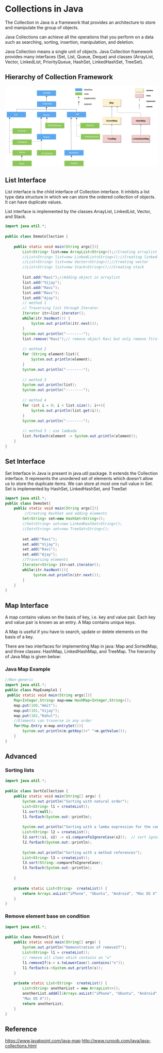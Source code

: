 # Collections in Java
The Collection in Java is a framework that provides an architecture to store and manipulate the group of objects.

Java Collections can achieve all the operations that you perform on a data such as searching, sorting, insertion, manipulation, and deletion.

Java Collection means a single unit of objects. Java Collection framework provides many interfaces (Set, List, Queue, Deque) and classes (ArrayList, Vector, LinkedList, PriorityQueue, HashSet, LinkedHashSet, TreeSet).

## Hierarchy of Collection Framework
![hierarchy](java-collection-map-hierarchy.png)

## List Interface
List interface is the child interface of Collection interface. It inhibits a list type data structure in which we can store the ordered collection of objects. It can have duplicate values.

List interface is implemented by the classes ArrayList, LinkedList, Vector, and Stack.
```java
import java.util.*;

public class DemoCollection {

    public static void main(String args[]){
        List<String> list=new ArrayList<String>();//Creating arraylist
        //List<String> list=new LinkedList<String>();//Creating linkedlist
        //List<String> list=new Vector<String>();//Creating vector
        //List<String> list=new Stack<String>();//Creating stack

        list.add("Ravi");//Adding object in arraylist
        list.add("Vijay");
        list.add("Ravi");
        list.add("Ravi");
        list.add("Ajay");
        // method 1
        // Traversing list through Iterator
        Iterator itr=list.iterator();
        while(itr.hasNext()) {
            System.out.println(itr.next());
        }
        System.out.println("--------");
        list.remove("Ravi");// remove object Ravi but only remove first one

        // method 2
        for (String element:list){
            System.out.println(element);
        }
        System.out.println("--------");

        // method 3
        System.out.println(list);
        System.out.println("--------");

        // method 4
        for (int i = 0; i < list.size(); i++){
            System.out.println(list.get(i));
        }
        System.out.println("--------");

        // method 5 : use lambada
        list.forEach(element -> System.out.println(element));
    }
}

```

## Set Interface
Set Interface in Java is present in java.util package. It extends the Collection interface. It represents the unordered set of elements which doesn't allow us to store the duplicate items. We can store at most one null value in Set. Set is implemented by HashSet, LinkedHashSet, and TreeSet


```java
import java.util.*;  
public class DemoSet{  
    public static void main(String args[]){  
         //Creating HashSet and adding elements  
        Set<String> set=new HashSet<String>();
        //Set<String> set=new LinkedHashSet<String>();
        //Set<String> set=new TreeSet<String>(); 
         
        set.add("Ravi");  
        set.add("Vijay");  
        set.add("Ravi");  
        set.add("Ajay");  
        //Traversing elements  
        Iterator<String> itr=set.iterator();  
        while(itr.hasNext()){  
             System.out.println(itr.next());  
        }  
    }  
}  
```



## Map Interface
A map contains values on the basis of key, i.e. key and value pair. Each key and value pair is known as an entry. A Map contains unique keys.

A Map is useful if you have to search, update or delete elements on the basis of a key.

There are two interfaces for implementing Map in java: Map and SortedMap, and three classes: HashMap, LinkedHashMap, and TreeMap. The hierarchy of Java Map is given below:


### Java Map Example
```java
//Non-generic  
import java.util.*;  
public class MapExample1 {  
 public static void main(String args[]){  
    Map<Integer,String> map=new HashMap<Integer,String>();  
    map.put(100,"Amit");  
    map.put(101,"Vijay");  
    map.put(102,"Rahul");  
    //Elements can traverse in any order  
    for(Map.Entry m:map.entrySet()){  
        System.out.println(m.getKey()+" "+m.getValue());  
    }  
}  
```



## Advanced


### Sorting lists 
```java
import java.util.*;

public class SortCollection {
    public static void main(String[] args) {
        System.out.println("Sorting with natural order");
        List<String> l1 = createList();
        l1.sort(null);
        l1.forEach(System.out::println);

        System.out.println("Sorting with a lamba expression for the comparison");
        List<String> l2 = createList();
        l2.sort((s1, s2) -> s1.compareToIgnoreCase(s2));  // sort ignoring case
        l2.forEach(System.out::println);

        System.out.println("Sorting with a method references");
        List<String> l3 = createList();
        l3.sort(String::compareToIgnoreCase);
        l3.forEach(System.out::println);

    }

    private static List<String>  createList() {
        return Arrays.asList("iPhone", "Ubuntu", "Android", "Mac OS X");
    }
}
```

### Remove element base on condition

```java
import java.util.*;

public class RemoveIfList {
    public static void main(String[] args) {
        System.out.println("Demonstration of removeIf");
        List<String> l1 = createList();
        // remove all items which contains an "x"
        l1.removeIf(s-> s.toLowerCase().contains("x"));
        l1.forEach(s->System.out.println(s));
    }

    private static List<String>  createList() {
        List<String> anotherList = new ArrayList<>();
        anotherList.addAll(Arrays.asList("iPhone", "Ubuntu", "Android",
        "Mac OS X"));
        return anotherList;
    }
}
```


## Reference
https://www.javatpoint.com/java-map
http://www.runoob.com/java/java-collections.html
